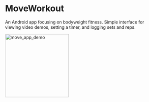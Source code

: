 # MoveWorkout

An Android app focusing on bodyweight fitness. Simple interface for viewing video demos, 
setting a timer, and logging sets and reps. 

<img width="207" alt="move_app_demo" src="https://user-images.githubusercontent.com/50219463/64499657-d8614680-d26e-11e9-97cb-416b91d81067.png">
